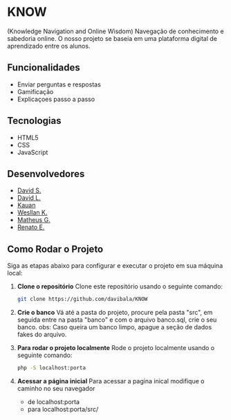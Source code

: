 # KNOW
(Knowledge Navigation and Online Wisdom) Navegação de conhecimento e sabedoria online. O nosso projeto se baseia em uma plataforma digital de aprendizado entre os alunos.


## Funcionalidades

* Enviar perguntas e respostas
* Gamificação
* Explicaçoes passo a passo

## Tecnologias 

* HTML5
* CSS
* JavaScript

## Desenvolvedores

 * [David S.](https://github.com/davibala)
 * [David L.](https://github.com/brkn-Dvd)
 * [Kauan](https://github.com/kauanGX)
 * [Wesllan K.](https://github.com/KawadevTs)
 * [Matheus G.](https://github.com/Snowloz)
 * [Renato E.](https://github.com/RenatoE77)

## Como Rodar o Projeto

Siga as etapas abaixo para configurar e executar o projeto em sua máquina local:

1. **Clone o repositório**
   Clone este repositório usando o seguinte comando:
   ```bash
   git clone https://github.com/davibala/KNOW

2. **Crie o banco**
   Vá até a pasta do projeto, procure pela pasta "src", em seguida entre na pasta "banco" e com o arquivo banco.sql, crie o seu banco. obs: Caso queira um banco limpo, apague a seção de dados fakes do arquivo.

3. **Para rodar o projeto localmente**
   Rode o projeto localmente usando o seguinte comando:
   ```bash
   php -S localhost:porta
   
4. **Acessar a página inicial**
   Para acessar a pagina inical modifique o caminho no seu navegador
   * de localhost:porta
   * para localhost:porta/src/
   
